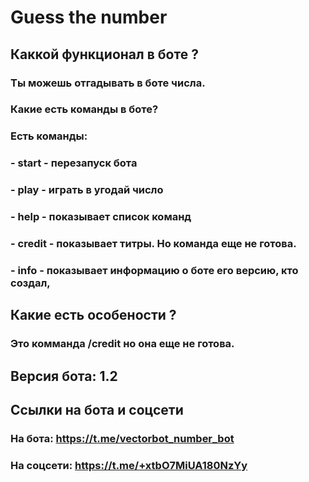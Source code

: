 # Guess the number

## Каккой функционал в боте ?
### Ты можешь отгадывать в боте числа.
### Какие есть команды в боте?
### Есть команды: 
### - start - перезапуск бота
### - play - играть в угодай число
### - help - показывает список команд
### - credit - показывает титры. Но команда еще не готова.
### - info - показывает информацию о боте его версию, кто создал,

## Какие есть особености ?
### Это комманда /credit но она еще не готова.

## Версия бота: 1.2
## Ссылки на бота и соцсети
### На бота: https://t.me/vectorbot_number_bot
### На соцсети: https://t.me/+xtbO7MiUA180NzYy